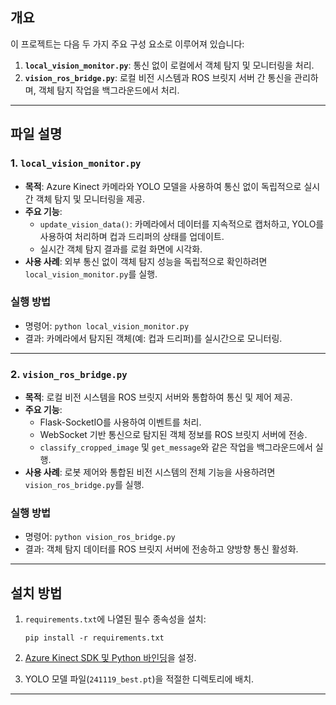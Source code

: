 ## 개요

이 프로젝트는 다음 두 가지 주요 구성 요소로 이루어져 있습니다:

1. **`local_vision_monitor.py`**: 통신 없이 로컬에서 객체 탐지 및 모니터링을 처리.
2. **`vision_ros_bridge.py`**: 로컬 비전 시스템과 ROS 브릿지 서버 간 통신을 관리하며, 객체 탐지 작업을 백그라운드에서 처리.

---

## 파일 설명

### 1. `local_vision_monitor.py`

- **목적**: Azure Kinect 카메라와 YOLO 모델을 사용하여 통신 없이 독립적으로 실시간 객체 탐지 및 모니터링을 제공.
- **주요 기능**:
    - `update_vision_data()`: 카메라에서 데이터를 지속적으로 캡처하고, YOLO를 사용하여 처리하며 컵과 드리퍼의 상태를 업데이트.
    - 실시간 객체 탐지 결과를 로컬 화면에 시각화.
- **사용 사례**: 외부 통신 없이 객체 탐지 성능을 독립적으로 확인하려면 `local_vision_monitor.py`를 실행.

### 실행 방법

- 명령어: `python local_vision_monitor.py`
- 결과: 카메라에서 탐지된 객체(예: 컵과 드리퍼)를 실시간으로 모니터링.

---

### 2. `vision_ros_bridge.py`

- **목적**: 로컬 비전 시스템을 ROS 브릿지 서버와 통합하여 통신 및 제어 제공.
- **주요 기능**:
    - Flask-SocketIO를 사용하여 이벤트를 처리.
    - WebSocket 기반 통신으로 탐지된 객체 정보를 ROS 브릿지 서버에 전송.
    - `classify_cropped_image` 및 `get_message`와 같은 작업을 백그라운드에서 실행.
- **사용 사례**: 로봇 제어와 통합된 비전 시스템의 전체 기능을 사용하려면 `vision_ros_bridge.py`를 실행.

### 실행 방법

- 명령어: `python vision_ros_bridge.py`
- 결과: 객체 탐지 데이터를 ROS 브릿지 서버에 전송하고 양방향 통신 활성화.

---

## 설치 방법

1. `requirements.txt`에 나열된 필수 종속성을 설치:
    
    ```
    pip install -r requirements.txt
    ```
    
2. [Azure Kinect SDK 및 Python 바인딩](https://github.com/microsoft/Azure-Kinect-Sensor-SDK)을 설정.
3. YOLO 모델 파일(`241119_best.pt`)을 적절한 디렉토리에 배치.

---
